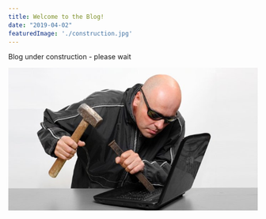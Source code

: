 ```yaml
---
title: Welcome to the Blog!
date: "2019-04-02"
featuredImage: './construction.jpg'
---
```


Blog under construction - please wait

![Construction](./bestcomputing.jpg)